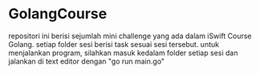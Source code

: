 # GolangCourse

repositori ini berisi sejumlah mini challenge yang ada dalam iSwift Course Golang. setiap folder sesi berisi task sesuai sesi tersebut.
untuk menjalankan program, silahkan masuk kedalam folder setiap sesi dan jalankan di text editor dengan "go run main.go"
